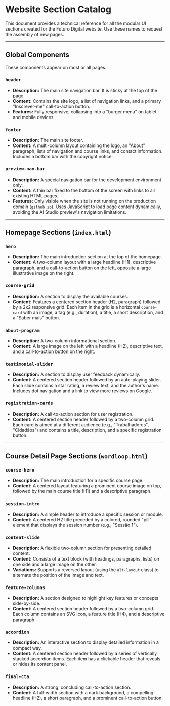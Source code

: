 # Website Section Catalog

This document provides a technical reference for all the modular UI sections created for the Futuro Digital website. Use these names to request the assembly of new pages.

---

## Global Components

These components appear on most or all pages.

### `header`
- **Description:** The main site navigation bar. It is sticky at the top of the page.
- **Content:** Contains the site logo, a list of navigation links, and a primary "Inscrever-me" call-to-action button.
- **Features:** Fully responsive, collapsing into a "burger menu" on tablet and mobile devices.

### `footer`
- **Description:** The main site footer.
- **Content:** A multi-column layout containing the logo, an "About" paragraph, lists of navigation and course links, and contact information. Includes a bottom bar with the copyright notice.

### `preview-nav-bar`
- **Description:** A special navigation bar for the development environment only.
- **Content:** A thin bar fixed to the bottom of the screen with links to all existing HTML pages.
- **Features:** Only visible when the site is not running on the production domain (`github.io`). Uses JavaScript to load page content dynamically, avoiding the AI Studio preview's navigation limitations.

---

## Homepage Sections (`index.html`)

### `hero`
- **Description:** The main introduction section at the top of the homepage.
- **Content:** A two-column layout with a large headline (H1), descriptive paragraph, and a call-to-action button on the left, opposite a large illustrative image on the right.

### `course-grid`
- **Description:** A section to display the available courses.
- **Content:** Features a centered section header (H2, paragraph) followed by a 2x2 responsive grid. Each item in the grid is a horizontal `course-card` with an image, a tag (e.g., duration), a title, a short description, and a "Saber mais" button.

### `about-program`
- **Description:** A two-column informational section.
- **Content:** A large image on the left with a headline (H2), descriptive text, and a call-to-action button on the right.

### `testimonial-slider`
- **Description:** A section to display user feedback dynamically.
- **Content:** A centered section header followed by an auto-playing slider. Each slide contains a star rating, a review text, and the author's name. Includes dot navigation and a link to view more reviews on Google.

### `registration-cards`
- **Description:** A call-to-action section for user registration.
- **Content:** A centered section header followed by a two-column grid. Each card is aimed at a different audience (e.g., "Trabalhadores", "Cidadãos") and contains a title, description, and a specific registration button.

---

## Course Detail Page Sections (`wordloop.html`)

### `course-hero`
- **Description:** The main introduction for a specific course page.
- **Content:** A centered layout featuring a prominent course image on top, followed by the main course title (H1) and a descriptive paragraph.

### `session-intro`
- **Description:** A simple header to introduce a specific session or module.
- **Content:** A centered H2 title preceded by a colored, rounded "pill" element that displays the session number (e.g., "Sessão 1").

### `content-slide`
- **Description:** A flexible two-column section for presenting detailed content.
- **Content:** Consists of a text block (with headings, paragraphs, lists) on one side and a large image on the other.
- **Variations:** Supports a reversed layout (using the `alt-layout` class) to alternate the position of the image and text.

### `feature-columns`
- **Description:** A section designed to highlight key features or concepts side-by-side.
- **Content:** A centered section header followed by a two-column grid. Each column contains an SVG icon, a feature title (H4), and a descriptive paragraph.

### `accordion`
- **Description:** An interactive section to display detailed information in a compact way.
- **Content:** A centered section header followed by a series of vertically stacked accordion items. Each item has a clickable header that reveals or hides its content panel.

### `final-cta`
- **Description:** A strong, concluding call-to-action section.
- **Content:** A full-width section with a dark background, a compelling headline (H2), a short paragraph, and a prominent call-to-action button.

